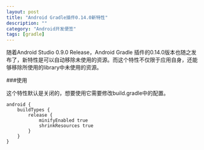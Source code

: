 ```yaml
---
layout: post
title: "Android Gradle插件0.14.0新特性"
description: ""
category: "Android开发便签"
tags: [gradle]
---
```


随着Android Studio 0.9.0 Release，Android Gradle 插件的0.14.0版本也随之发布了，新特性是可以自动移除未使用的资源。而这个特性不仅限于应用自身，还能够移除所使用的library中未使用的资源。

###使用

这个特性默认是关闭的，想要使用它需要修改build.gradle中的配置。

    android {
        buildTypes {
            release {
                minifyEnabled true
                shrinkResources true
            }
        }
    }
